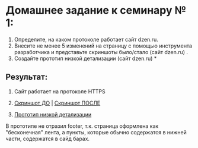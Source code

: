 # Домашнее задание к семинару № 1:
1. Определите, на каком протоколе работает сайт dzen.ru.
2. Внесите не менее 5 изменений на страницу с помощью инструмента разработчика и представьте скриншоты было/стало (сайт dzen.ru) .
3. Создайте прототип низкой детализации (сайт dzen.ru) *

## Результат: 
1. Сайт работает на протоколе HTTPS

2. [Скриншот ДО](Screen_before.png) | [Скриншот ПОСЛЕ](Screen_after.png) 

3. [Прототип низкой детализации](Prototype.png)

В прототипе не отразил footer, т.к. страница оформлена как "бесконечная" лента, а пункты, которые обычно содержатся в нижней части, содержатся в сайд барах. 

